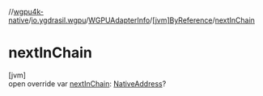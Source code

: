 //[wgpu4k-native](../../../../index.md)/[io.ygdrasil.wgpu](../../index.md)/[WGPUAdapterInfo](../index.md)/[[jvm]ByReference](index.md)/[nextInChain](next-in-chain.md)

# nextInChain

[jvm]\
open override var [nextInChain](next-in-chain.md): [NativeAddress](../../../ffi/-native-address/index.md)?